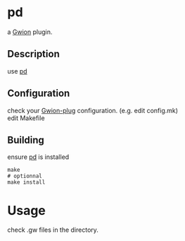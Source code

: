 # pd
  a [Gwion](https://github.com/Gwion/Gwion) plugin.  
## Description
use [pd](https://github.com/.../pd)
## Configuration
check your [Gwion-plug](https://github.com/Gwion/Gwion-plug) configuration. (e.g. edit config.mk)  
edit Makefile
## Building
ensure [pd](https://github.com/.../pd) is installed
```
make
# optionnal
make install
```
# Usage
check .gw files in the directory.
